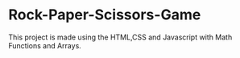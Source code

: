 # Rock-Paper-Scissors-Game
This project is made using the HTML,CSS and Javascript with Math Functions and Arrays.
